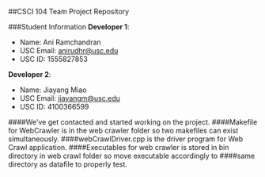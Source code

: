 ##CSCI 104 Team Project Repository

###Student Information
**Developer 1**:
  + Name: Ani Ramchandran
  + USC Email: anirudhr@usc.edu
  + USC ID: 1555827853

**Developer 2**:
  + Name: Jiayang Miao
  + USC Email: jiayangm@usc.edu
  + USC ID: 4100366599

####We've get contacted and started working on the project.
####Makefile for WebCrawler is in the web crawler folder so two makefiles can exist simultaneously.
####webCrawlDriver.cpp is the driver program for Web Crawl application. 
####Executables for web crawler is stored in bin directory in web crawl folder so move executable accordingly to
####same directory as datafile to properly test. 
